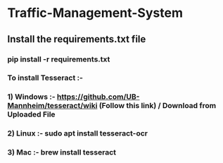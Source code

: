 # Traffic-Management-System


## Install the requirements.txt file 

### pip install -r requirements.txt

### To install Tesseract :- 

### 1) Windows :- https://github.com/UB-Mannheim/tesseract/wiki (Follow this link) / Download from Uploaded File

### 2) Linux :- sudo apt install tesseract-ocr

### 3) Mac :- brew install tesseract
